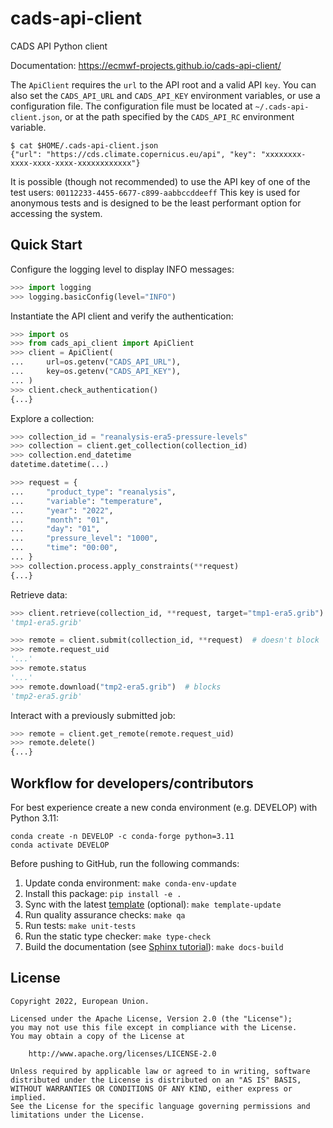 # cads-api-client

CADS API Python client

Documentation: https://ecmwf-projects.github.io/cads-api-client/

The `ApiClient` requires the `url` to the API root and a valid API `key`. You can also set the `CADS_API_URL` and `CADS_API_KEY` environment variables, or use a configuration file. The configuration file must be located at `~/.cads-api-client.json`, or at the path specified by the `CADS_API_RC` environment variable.

```
$ cat $HOME/.cads-api-client.json
{"url": "https://cds.climate.copernicus.eu/api", "key": "xxxxxxxx-xxxx-xxxx-xxxx-xxxxxxxxxxxx"}
```

It is possible (though not recommended) to use the API key of one of the test users:
`00112233-4455-6677-c899-aabbccddeeff`
This key is used for anonymous tests and is designed to be the least performant option for accessing the system.

## Quick Start

Configure the logging level to display INFO messages:

```python
>>> import logging
>>> logging.basicConfig(level="INFO")

```

Instantiate the API client and verify the authentication:

```python
>>> import os
>>> from cads_api_client import ApiClient
>>> client = ApiClient(
...     url=os.getenv("CADS_API_URL"),
...     key=os.getenv("CADS_API_KEY"),
... )
>>> client.check_authentication()
{...}

```

Explore a collection:

```python
>>> collection_id = "reanalysis-era5-pressure-levels"
>>> collection = client.get_collection(collection_id)
>>> collection.end_datetime
datetime.datetime(...)

>>> request = {
...     "product_type": "reanalysis",
...     "variable": "temperature",
...     "year": "2022",
...     "month": "01",
...     "day": "01",
...     "pressure_level": "1000",
...     "time": "00:00",
... }
>>> collection.process.apply_constraints(**request)
{...}

```

Retrieve data:

```python
>>> client.retrieve(collection_id, **request, target="tmp1-era5.grib")  # blocks
'tmp1-era5.grib'

>>> remote = client.submit(collection_id, **request)  # doesn't block
>>> remote.request_uid
'...'
>>> remote.status
'...'
>>> remote.download("tmp2-era5.grib")  # blocks
'tmp2-era5.grib'

```

Interact with a previously submitted job:

```python
>>> remote = client.get_remote(remote.request_uid)
>>> remote.delete()
{...}

```

## Workflow for developers/contributors

For best experience create a new conda environment (e.g. DEVELOP) with Python 3.11:

```
conda create -n DEVELOP -c conda-forge python=3.11
conda activate DEVELOP
```

Before pushing to GitHub, run the following commands:

1. Update conda environment: `make conda-env-update`
1. Install this package: `pip install -e .`
1. Sync with the latest [template](https://github.com/ecmwf-projects/cookiecutter-conda-package) (optional): `make template-update`
1. Run quality assurance checks: `make qa`
1. Run tests: `make unit-tests`
1. Run the static type checker: `make type-check`
1. Build the documentation (see [Sphinx tutorial](https://www.sphinx-doc.org/en/master/tutorial/)): `make docs-build`

## License

```
Copyright 2022, European Union.

Licensed under the Apache License, Version 2.0 (the "License");
you may not use this file except in compliance with the License.
You may obtain a copy of the License at

    http://www.apache.org/licenses/LICENSE-2.0

Unless required by applicable law or agreed to in writing, software
distributed under the License is distributed on an "AS IS" BASIS,
WITHOUT WARRANTIES OR CONDITIONS OF ANY KIND, either express or implied.
See the License for the specific language governing permissions and
limitations under the License.
```
